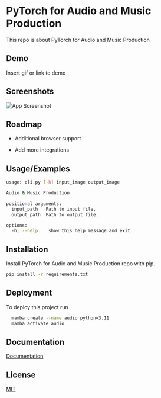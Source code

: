
# PyTorch for Audio and Music Production

This repo is about PyTorch for Audio and Music Production

## Demo

Insert gif or link to demo


## Screenshots

![App Screenshot](https://pytorch.org/tutorials/_images/sphx_glr_audio_preprocessing_tutorial_053.png)


## Roadmap

- Additional browser support

- Add more integrations


## Usage/Examples

```bash
usage: cli.py [-h] input_image output_image

Audio & Music Production

positional arguments:
  input_path   Path to input file.
  output_path  Path to output file.

options:
  -h, --help    show this help message and exit
```


## Installation

Install PyTorch for Audio and Music Production repo with pip.

```bash
pip install -r requirements.txt
```
    
## Deployment

To deploy this project run

```bash
  mamba create --name audio python=3.11
  mamba activate audio
```


## Documentation

[Documentation](https://github.com/mehmetcanbudak/PyTorch_Audio)


## License

[MIT](https://choosealicense.com/licenses/mit/)